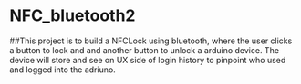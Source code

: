 # NFC_bluetooth2
##This project is to build a NFCLock using bluetooth, where the user clicks a button to lock and and another button to unlock a arduino device. The device will store and see on UX side of login history to pinpoint who used and logged into the adriuno. 